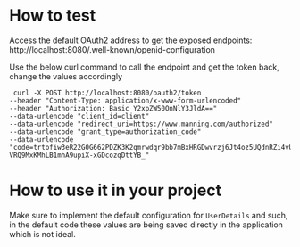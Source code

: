 # How to test
Access the default OAuth2 address to get the exposed endpoints: http://localhost:8080/.well-known/openid-configuration

Use the below curl command to call the endpoint and get the token back, change the values accordingly
```shell
 curl -X POST http://localhost:8080/oauth2/token
--header "Content-Type: application/x-www-form-urlencoded"
--header "Authorization: Basic Y2xpZW50OnNlY3JldA=="
--data-urlencode "client_id=client"
--data-urlencode "redirect_uri=https://www.manning.com/authorized"
--data-urlencode "grant_type=authorization_code"
--data-urlencode "code=trtofiw3eR22G0G662PDZK3K2qmrwdqr9bb7mBxHRGDwvrzj6Jt4oz5UQdnRZi4vUqoT7zFyXe1fU4MZ5d4hYhRZsfxlC-VRQ9MxKMhLB1mhA9upiX-xGDcozqDttYB_"

```
# How to use it in your project
Make sure to implement the default configuration for `UserDetails` and such, in the default code these values are being saved directly in the application which is not ideal.
